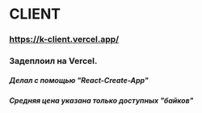 # CLIENT

### https://k-client.vercel.app/
### Задеплоил на Vercel.

##### Делал с помощью "React-Create-App"

##### Средняя цена указана только доступных "байков"